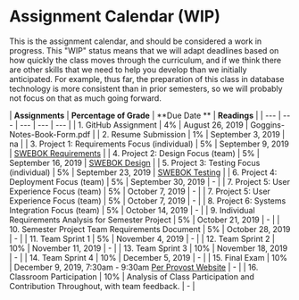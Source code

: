 # Assignment Calendar (WIP)

This is the assignment calendar, and should be considered a work in progress. This "WIP" status means that we will adapt deadlines based on how quickly the class moves through the curriculum, and if we think there are other skills that we need to help you develop than we initially anticipated. For example, thus far, the preparation of this class in database technology is more consistent than in prior semesters, so we will probably not focus on that as much going forward. 

| **Assignments** | **Percentage of Grade** | **Due Date ** | **Readings** | 
| --- | --- | --- | --- | --- |
| 1. GitHub Assignment | 4% | August 26, 2019 | Goggins-Notes-Book-Form.pdf |
| 2. Resume Submission | 1% | September 3, 2019 | na | 
| 3. Project 1: Requirements Focus (individual) | 5% | September 9, 2019 | [SWEBOK Requirements](../readings/SWEBOK-Requirements.pdf) | 
| 4. Project 2: Design Focus (team) | 5% |  September 16, 2019 | [SWEBOK Design](../readings/SWEBOK-Design.pdf) | 
| 5. Project 3: Testing Focus (individual) | 5% | September 23, 2019 |  [SWEBOK Testing](../readings/SWEBOK-Testing.pdf) | 
| 6. Project 4: Deployment Focus (team) | 5% | September 30, 2019 | - |
| 7. Project 5: User Experience Focus (team) | 5% | October 7, 2019 | - |
| 7. Project 5: User Experience Focus (team) | 5% | October 7, 2019 | - |
| 8. Project 6: Systems Integration Focus (team) | 5% | October 14, 2019 | - |
| 9. Individual Requirements Analysis for Semester Project | 5% | October 21, 2019 | - |
| 10. Semester Project Team Requirements Document | 5% | October 28, 2019 | - |
| 11. Team Sprint 1 | 5% | November 4, 2019 | - |
| 12. Team Sprint 2 | 10% | November 11, 2019 | - |
| 13. Team Sprint 3 | 10% | November 18, 2019 | - |
| 14. Team Sprint 4 | 10% | December 5, 2019 | - |
| 15. Final Exam | 10% | December 9, 2019, 7:30am - 9:30am [Per Provost Website](https://registrar.missouri.edu/academic-calendar/final-exam-schedule/) | - |
| 16. Classroom Participation | 10% | Analysis of Class Participation and Contribution Throughout, with team feedback. | - |
